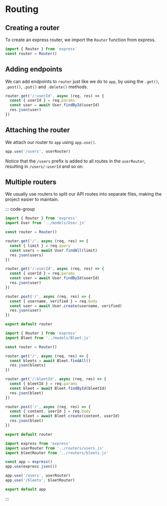 # Routing

## Creating a router

To create an express router, we import the `Router` function from express.

```js
import { Router } from 'express'
const router = Router()
```

## Adding endpoints

We can add endpoints to `router` just like we do to `app`, by using the
`.get()`, `.post()`, `.put()` and `.delete()` methods.

```js
router.get('/:userId', async (req, res) => {
  const { userId } = req.params
  const user = await User.findById(userId)
  res.json(user)
})
```

## Attaching the router

We attach our router to `app` using `app.use()`.

```js
app.use('/users', userRouter)
```

Notice that the `/users` prefix is added to all routes in the `userRouter`,
resulting in `/users/:userId` and so on.

## Multiple routers

We usually use routers to split our API routes into separate files, making the
project easier to maintain.

::: code-group

```js [users.js]
import { Router } from 'express'
import User from '../models/User.js'

const router = Router()

router.get('/', async (req, res) => {
  const { limit } = req.query
  const users = await User.findAll(limit)
  res.json(users)
})

router.get('/:userId', async (req, res) => {
  const { userId } = req.params
  const user = await User.findById(userId)
  res.json(user)
})

router.post('/', async (req, res) => {
  const { username, verified } = req.body
  const user = await User.create(username, verified)
  res.json(user)
})

export default router
```

```js [bleets.js]
import { Router } from 'express'
import Bleet from '../models/Bleet.js'

const router = Router()

router.get('/', async (req, res) => {
  const bleets = await Bleet.findAll()
  res.json(bleets)
})

router.get('/:bleetId', async (req, res) => {
  const { bleetId } = req.params
  const bleet = await Bleet.findById(bleetId)
  res.json(bleet)
})

router.post('/', async (req, res) => {
  const { content, userId } = req.body
  const bleet = await Bleet.create(content, userId)
  res.json(bleet)
})

export default router
```

```js [app.js]
import express from 'express'
import userRouter from '../routers/users.js'
import bleetRouter from '../routers/bleets.js'

const app = express()
app.use(express.json())

app.use('/users', userRouter)
app.use('/bleets', bleetRouter)

export default app
```

:::
